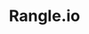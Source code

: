 ---
name: Igor Kamenetsky
title: Rangle.io
github: https://github.com/igor-ka
image: /media/people/igor-kamenetsky.jpg
---